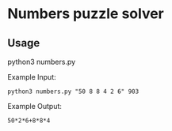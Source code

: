 # Numbers puzzle solver

## Usage

python3 numbers.py <numbers> <goal>

Example Input:

```
python3 numbers.py "50 8 8 4 2 6" 903
```

Example Output:

```
50*2*6+8*8*4
```
